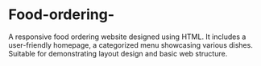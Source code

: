 # Food-ordering-
A responsive food ordering website designed using HTML. It includes a user-friendly homepage, a categorized menu showcasing various dishes. Suitable for demonstrating layout design and basic web structure.
